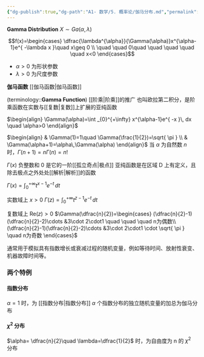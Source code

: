 ```yaml
---
{"dg-publish":true,"dg-path":"A1- 数学/5. 概率论/伽马分布.md","permalink":"/A1- 数学/5. 概率论/伽马分布/","dgPassFrontmatter":true,"noteIcon":"","created":"2024-05-21T15:20:27.941+08:00","updated":"2025-04-14T18:25:19.659+08:00"}
---
```


**Gamma Distribution**
$X\sim Ga(\alpha,\lambda)$

$$f(x)=\begin{cases}
\dfrac{\lambda^{\alpha}}{\Gamma(\alpha)}x^{\alpha-1}e^{ -\lambda x }\quad x\geq 0 \\
\quad \quad 0\quad \quad \quad \quad \quad x<0
\end{cases}$$
- $\alpha>0$ 为形状参数
- $\lambda>0$ 为尺度参数

**伽马函数**
[[伽马函数\|伽马函数]]

<div class="transclusion internal-embed is-loaded"><div class="markdown-embed">



(terminology::**Gamma Function**)
[[阶乘\|阶乘]]的推广
也叫欧拉第二积分，是阶乘函数在实数与[[复数\|复数]]上扩展的亚纯函数


$\begin{align}
\Gamma(\alpha)=\int _{0}^{+\infty} x^{\alpha-1}e^{ -x }\, dx \quad \alpha>0
\end{align}$

$\begin{align}
 & \Gamma(1)=1\quad \Gamma(\frac{1}{2})=\sqrt{ \pi } \\
 & \Gamma(\alpha+1)=\alpha\,\Gamma(\alpha)
\end{align}$
当 $\alpha$ 为自然数 $n$ 时，$\Gamma(n+1)=n\Gamma(n)=n!$



$\Gamma(x)$
负整数和 0 是它的一阶[[孤立奇点\|极点]]
亚纯函数是在区域 D 上有定义，且除去极点之外处处[[解析\|解析]]的函数


$\Gamma(x)=\int _{0}^{+\infty} t^{x-1}e^{-t}\, dt$    

实数域上 $x>0$
$\Gamma(z)=\int _{0}^{+\infty} t^{z-1}e^{-t}\, dt$


复数域上 $\mathrm{Re} (z)>0$
$\Gamma(\dfrac{n}{2})=\begin{cases}
(\dfrac{n}{2}-1)(\dfrac{n}{2}-2)\cdots &3\cdot 2\cdot1 \quad \quad \quad n为偶数\\
(\dfrac{n}{2}-1)(\dfrac{n}{2}-2)\cdots &3\cdot 2\cdot1 \cdot \sqrt{ \pi }  \quad n为奇数
\end{cases}$





</div></div>



通常用于模拟具有指数增长或衰减过程的随机变量，例如等待时间、放射性衰变、机器故障时间等。

### 两个特例
#### 指数分布
$\alpha=1$ 时，为 [[指数分布\|指数分布]]
$\alpha$ 个指数分布的独立随机变量的加总为伽马分布
####  $\chi^{2}$ 分布
$\alpha= \dfrac{n}{2}\quad \lambda=\dfrac{1}{2}$ 时，为自由度为 n 的 $\chi^{2}$ 分布



